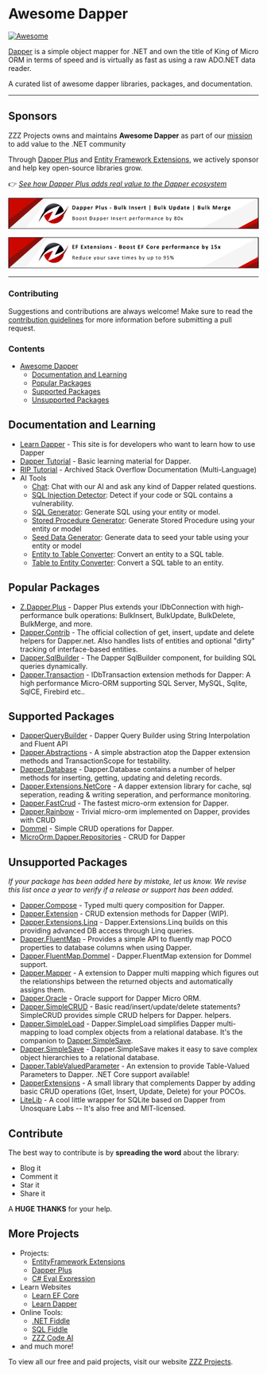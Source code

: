 # Awesome Dapper

[![Awesome](https://awesome.re/badge-flat.svg)](https://awesome.re)

[Dapper](https://github.com/StackExchange/Dapper) is a simple object mapper for .NET and own the title of King of Micro ORM in terms of speed and is virtually as fast as using a raw ADO.NET data reader.

A curated list of awesome dapper libraries, packages, and documentation.

---

## Sponsors

ZZZ Projects owns and maintains **Awesome Dapper** as part of our [mission](https://zzzprojects.com/mission) to add value to the .NET community

Through [Dapper Plus](https://dapper-plus.net/) and [Entity Framework Extensions](https://entityframework-extensions.net/), we actively sponsor and help key open-source libraries grow.

👉 [*See how Dapper Plus adds real value to the Dapper ecosystem*](https://www.learndapper.com/dapper-and-dapper-plus)

[![Dapper Plus](https://raw.githubusercontent.com/zzzprojects/awesome-dapper/master/dapper-plus-sponsor.png)](https://dapper-plus.net/bulk-insert)

[![Entity Framework Extensions](https://raw.githubusercontent.com/zzzprojects/awesome-dapper/master/entity-framework-extensions-sponsor.png)](https://entityframework-extensions.net/bulk-insert)

---

### Contributing

Suggestions and contributions are always welcome! Make sure to read the [contribution guidelines](https://github.com/zzzprojects/awesome-dapper/blob/master/CONTRIBUTING.md) for more information before submitting a pull request.

### Contents

- [Awesome Dapper](#awesome-dapper)
   - [Documentation and Learning](#documentation-and-learning)
   - [Popular Packages](#popular-packages)
   - [Supported Packages](#supported-packages)
   - [Unsupported Packages](#supported-packages)

## Documentation and Learning

- [Learn Dapper](https://www.learndapper.com/) - This site is for developers who want to learn how to use Dapper
- [Dapper Tutorial](https://dappertutorial.net/) - Basic learning material for Dapper.
- [RIP Tutorial](https://riptutorial.com/dapper) - Archived Stack Overflow Documentation (Multi-Language)
- AI Tools
   - [Chat](https://zzzcode.ai/dapper/chat): Chat with our AI and ask any kind of Dapper related questions.
   - [SQL Injection Detector](https://zzzcode.ai/dapper/sql-injection-detector): Detect if your code or SQL contains a vulnerability.
   - [SQL Generator](https://zzzcode.ai/dapper/sql-generator): Generate SQL using your entity or model.
   - [Stored Procedure Generator](https://zzzcode.ai/dapper/stored-procedure-generator):  Generate Stored Procedure using your entity or model
   - [Seed Data Generator](https://zzzcode.ai/dapper/seed-data-generator): Generate data to seed your table using your entity or model
   - [Entity to Table Converter](https://zzzcode.ai/dapper/entity-to-table-converter): Convert an entity to a SQL table.
   - [Table to Entity Converter](https://zzzcode.ai/dapper/table-to-entity-converter): Convert a SQL table to an entity.

## Popular Packages
- [Z.Dapper.Plus](http://dapper-plus.net/) - Dapper Plus extends your IDbConnection with high-performance bulk operations: BulkInsert, BulkUpdate, BulkDelete, BulkMerge, and more.
- [Dapper.Contrib](https://www.nuget.org/packages/Dapper.Contrib/) - The official collection of get, insert, update and delete helpers for Dapper.net. Also handles lists of entities and optional "dirty" tracking of interface-based entities.
- [Dapper.SqlBuilder](https://www.nuget.org/packages/Dapper.SqlBuilder/) - The Dapper SqlBuilder component, for building SQL queries dynamically.
- [Dapper.Transaction](https://www.nuget.org/packages/Dapper.Transaction/) - IDbTransaction extension methods for Dapper: A high performance Micro-ORM supporting SQL Server, MySQL, Sqlite, SqlCE, Firebird etc..

## Supported Packages
- [DapperQueryBuilder](https://github.com/Drizin/DapperQueryBuilder/) - Dapper Query Builder using String Interpolation and Fluent API
- [Dapper.Abstractions](https://github.com/Tazmainiandevil/Dapper.Abstractions) - A simple abstraction atop the Dapper extension methods and TransactionScope for testability.
- [Dapper.Database](https://github.com/dallasbeek/Dapper.Database) - Dapper.Database contains a number of helper methods for inserting, getting, updating and deleting records.
- [Dapper.Extensions.NetCore](https://www.nuget.org/packages/Dapper.Extensions.NetCore) - A dapper extension library for cache, sql seperation, reading & writing seperation, and performance monitoring.
- [Dapper.FastCrud](https://github.com/MoonStorm/Dapper.FastCRUD) - The fastest micro-orm extension for Dapper.
- [Dapper.Rainbow](https://www.nuget.org/packages/Dapper.Rainbow/) - Trivial micro-orm implemented on Dapper, provides with CRUD 
- [Dommel](https://github.com/henkmollema/Dommel) - Simple CRUD operations for Dapper.
- [MicroOrm.Dapper.Repositories](https://github.com/phnx47/MicroOrm.Dapper.Repositories) - CRUD for Dapper

## Unsupported Packages

_If your package has been added here by mistake, let us know. We revise this list once a year to verify if a release or support has been added._

- [Dapper.Compose](https://github.com/naasking/Dapper.Compose) - Typed multi query composition for Dapper.
- [Dapper.Extension](https://github.com/m98proxy/Dapper.Extension) - CRUD extension methods for Dapper (WIP).
- [Dapper.Extensions.Linq](https://github.com/ryanwatson/Dapper.Extensions.Linq) - Dapper.Extensions.Linq builds on this providing advanced DB access through Linq queries.
- [Dapper.FluentMap](https://github.com/henkmollema/Dapper-FluentMap) - Provides a simple API to fluently map POCO properties to database columns when using Dapper.
- [Dapper.FluentMap.Dommel](https://www.nuget.org/packages/Dapper.FluentMap.Dommel/) - Dapper.FluentMap extension for Dommel support.
- [Dapper.Mapper](https://github.com/dotarj/Dapper.Mapper) - A extension to Dapper multi mapping which figures out the relationships between the returned objects and automatically assigns them.
- [Dapper.Oracle](https://www.nuget.org/packages/Dapper.Oracle/) - Oracle support for Dapper Micro ORM.
- [Dapper.SimpleCRUD](https://github.com/ericdc1/Dapper.SimpleCRUD/) - Basic read/insert/update/delete statements? SimpleCRUD provides simple CRUD helpers for Dapper.
helpers.
- [Dapper.SimpleLoad](https://github.com/Paymentsense/Dapper.SimpleLoad) - Dapper.SimpleLoad simplifies Dapper multi-mapping to load complex objects from a relational database. It's the companion to [Dapper.SimpleSave](https://github.com/Paymentsense/Dapper.SimpleSave).
- [Dapper.SimpleSave](https://github.com/Paymentsense/Dapper.SimpleSave/) - Dapper.SimpleSave makes it easy to save complex object hierarchies to a relational database.
- [Dapper.TableValuedParameter](https://github.com/ayberkcanturk/Dapper.TableValuedParameter) - An extension to provide Table-Valued Parameters to Dapper. .NET Core support available!
- [DapperExtensions](https://github.com/tmsmith/Dapper-Extensions) - A small library that complements Dapper by adding basic CRUD operations (Get, Insert, Update, Delete) for your POCOs.
- [LiteLib](https://unosquare.github.io/litelib/) - A cool little wrapper for SQLite based on Dapper from Unosquare Labs -- It's also free and MIT-licensed.

## Contribute

The best way to contribute is by **spreading the word** about the library:

 - Blog it
 - Comment it
 - Star it
 - Share it
 
A **HUGE THANKS** for your help.

## More Projects

- Projects:
   - [EntityFramework Extensions](https://entityframework-extensions.net/)
   - [Dapper Plus](https://dapper-plus.net/)
   - [C# Eval Expression](https://eval-expression.net/)
- Learn Websites
   - [Learn EF Core](https://www.learnentityframeworkcore.com/)
   - [Learn Dapper](https://www.learndapper.com/)
- Online Tools:
   - [.NET Fiddle](https://dotnetfiddle.net/)
   - [SQL Fiddle](https://sqlfiddle.com/)
   - [ZZZ Code AI](https://zzzcode.ai/)
- and much more!

To view all our free and paid projects, visit our website [ZZZ Projects](https://zzzprojects.com/).
